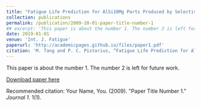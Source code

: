 ```yaml
---
title: "Fatigue Life Prediction for AlSi10Mg Parts Produced by Selective Laser Melting"
collection: publications
permalink: /publication/2009-10-01-paper-title-number-1
## excerpt: 'This paper is about the number 1. The number 2 is left for future work.'
date: 2019-01-01
venue: 'Int. J. Fatigue'
paperurl: 'http://academicpages.github.io/files/paper1.pdf'
citation: 'M. Tang and P. C. Pistorius, “Fatigue Life Prediction for AlSi10Mg Parts Produced by Selective Laser Melting,” Int. J. Fatigue, vol. 125, pp. 479-490, 2019. doi: 10.1016/j.ijfatigue.2019.04.015'
---
```

This paper is about the number 1. The number 2 is left for future work.

[Download paper here](http://academicpages.github.io/files/paper1.pdf)

Recommended citation: Your Name, You. (2009). "Paper Title Number 1." <i>Journal 1</i>. 1(1).
